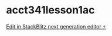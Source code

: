 # acct341lesson1ac

[Edit in StackBlitz next generation editor ⚡️](https://stackblitz.com/~/github.com/Ajmaine/acct341lesson1ac)